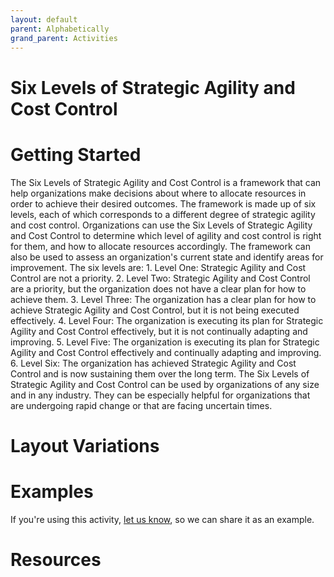 ```yaml
---
layout: default
parent: Alphabetically
grand_parent: Activities
---
```


# Six Levels of Strategic Agility and Cost Control

# Getting Started

The Six Levels of Strategic Agility and Cost Control is a framework that can help organizations make decisions about where to allocate resources in order to achieve their desired outcomes. The framework is made up of six levels, each of which corresponds to a different degree of strategic agility and cost control. Organizations can use the Six Levels of Strategic Agility and Cost Control to determine which level of agility and cost control is right for them, and how to allocate resources accordingly. The framework can also be used to assess an organization's current state and identify areas for improvement. The six levels are: 1. Level One: Strategic Agility and Cost Control are not a priority. 2. Level Two: Strategic Agility and Cost Control are a priority, but the organization does not have a clear plan for how to achieve them. 3. Level Three: The organization has a clear plan for how to achieve Strategic Agility and Cost Control, but it is not being executed effectively. 4. Level Four: The organization is executing its plan for Strategic Agility and Cost Control effectively, but it is not continually adapting and improving. 5. Level Five: The organization is executing its plan for Strategic Agility and Cost Control effectively and continually adapting and improving. 6. Level Six: The organization has achieved Strategic Agility and Cost Control and is now sustaining them over the long term. The Six Levels of Strategic Agility and Cost Control can be used by organizations of any size and in any industry. They can be especially helpful for organizations that are undergoing rapid change or that are facing uncertain times.

# Layout Variations
# Examples
If you're using this activity, [let us know](https://github.com/Standards-and-Practices/structured-rapid-development/issues/new?assignees=&labels=documentation&template=example-submission.md&title=Example+of+%5Byour+pattern+here%5D), so we can share it as an example.
# Resources